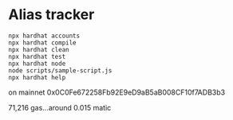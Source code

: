 # Alias tracker

```shell
npx hardhat accounts
npx hardhat compile
npx hardhat clean
npx hardhat test
npx hardhat node
node scripts/sample-script.js
npx hardhat help
```
on mainnet
0x0C0Fe672258Fb92E9eD9aB5aB008CF10f7ADB3b3

71,216 gas...around 0.015 matic